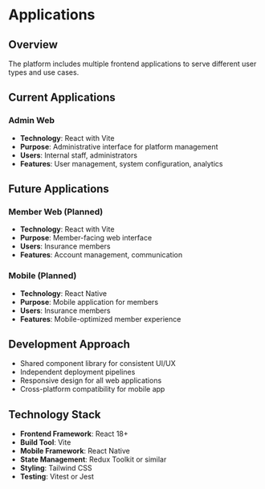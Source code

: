 # Applications

## Overview

The platform includes multiple frontend applications to serve different user types and use cases.

## Current Applications

### Admin Web

- **Technology**: React with Vite
- **Purpose**: Administrative interface for platform management
- **Users**: Internal staff, administrators
- **Features**: User management, system configuration, analytics

## Future Applications

### Member Web (Planned)

- **Technology**: React with Vite
- **Purpose**: Member-facing web interface
- **Users**: Insurance members
- **Features**: Account management, communication

### Mobile (Planned)

- **Technology**: React Native
- **Purpose**: Mobile application for members
- **Users**: Insurance members
- **Features**: Mobile-optimized member experience

## Development Approach

- Shared component library for consistent UI/UX
- Independent deployment pipelines
- Responsive design for all web applications
- Cross-platform compatibility for mobile app

## Technology Stack

- **Frontend Framework**: React 18+
- **Build Tool**: Vite
- **Mobile Framework**: React Native
- **State Management**: Redux Toolkit or similar
- **Styling**: Tailwind CSS
- **Testing**: Vitest or Jest

